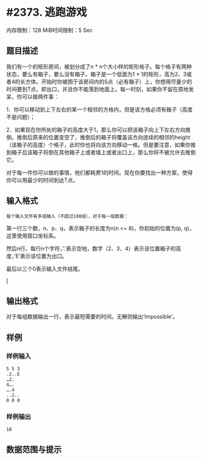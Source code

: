 # #2373. 逃跑游戏

内存限制：128 MiB时间限制：5 Sec

## 题目描述

我们有一个的矩形房间，被划分成了n * n个大小样的矩形格子。每个格子有两种状态，要么有箱子，要么没有箱子。箱子是一个低面为1 * 1的矩形，高为2、3或者4的长方体。开始时你被困于该房间内的S点（必有箱子）上，你想用尽量少的时间要到T点，即出口，并且你不能落到地面上。每一时刻，如果你不留在原地发呆，你可以做两件事：

1．你可以移动到上下左右的某一个相邻的方格内，但是该方格必须有箱子（高度不是问题）；

2．如果现在你所处的箱子的高度大于1，那么你可以把该箱子向上下左右方向推倒。推倒后原来的位置变空了，推倒后的箱子将覆盖该方向连续的相邻的height（该箱子的高度）个格子，此时你也将向该方向移动一格。但是要注意，如果你推到箱子后该箱子将倒在其他箱子上或者墙上或者出口上，那么你将不被允许去推倒它。

对于每一件你可以做的事情，他们都耗费1的时间。现在你要找出一种方案，使得你可以用最少的时间到达T点。

 

## 输入格式

    每个输入文件有多组输入（不超过100组），对于每一组数据：

第一行三个数，n、p、q，表示箱子的长度为n(n <= 8)，你初始的位置为(p, q)，这里使用窗口坐标系。

然后n行，每行n个字符，&rsquo;.&rsquo;表示空地，数字（2、3、4）表示该位置箱子的高度，&rsquo;E&rsquo;表示该位置为出口。

最后以三个0表示输入文件结尾。

 

[

## 输出格式

对于每组数据输出一行，表示最短需要的时间。无解则输出&lsquo;Impossible&rsquo;。

 

## 样例

### 样例输入

    
    5 5 3
    .2..E
    …2.
    4….
    ….4
    ..2..
    0 0 0
     
     
    

### 样例输出

    
    18
    
    

## 数据范围与提示
